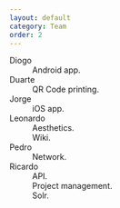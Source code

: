 ```yaml
---
layout: default
category: Team
order: 2
---
```


<dl>
<dt>Diogo</dt>
    <dd>Android app.</dd>
<dt>Duarte</dt>
    <dd>QR Code printing.</dd>
<dt>Jorge</dt>
    <dd>iOS app.</dd>
<dt>Leonardo</dt>
    <dd>Aesthetics.</dd>
    <dd>Wiki.</dd>
<dt>Pedro</dt>
    <dd>Network.</dd>
<dt>Ricardo</dt>
    <dd>API.</dd>
    <dd>Project management.</dd>
    <dd>Solr.</dd>
</dl>
